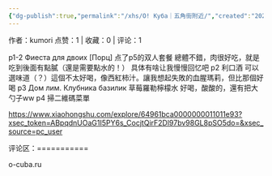 ```yaml
---
{"dg-publish":true,"permalink":"/xhs/O! Куба｜五角街附近/","created":"2025-03-17T22:11:47.017+08:00","updated":"2025-03-17T22:11:47.018+08:00"}
---
```


作者：kumori
点赞：1   |   收藏：0   |   评论：1

p1-2 Фиеста для двоих [Порц] 点了p5的双人套餐 總體不錯，肉很好吃，就是吃到後面有點膩（還是需要點水的！） 具体有啥让我慢慢回忆吧
p2 利口酒 可以選味道（？）這個不太好喝，像西紅柿汁。讓我想起失敗的血腥瑪莉，但比那個好喝
p3 Дом лим. Клубника базилик 草莓羅勒檸檬水 好喝，酸酸的，還有把大勺子ww
p4 掃二維碼菜單

https://www.xiaohongshu.com/explore/64961bca0000000011011e93?xsec_token=ABpqdnUOaG1I5PY6s_CocjtQirF2Dl97bv98GL8pSO5do=&xsec_source=pc_user

评论区：===========

o-cuba.ru